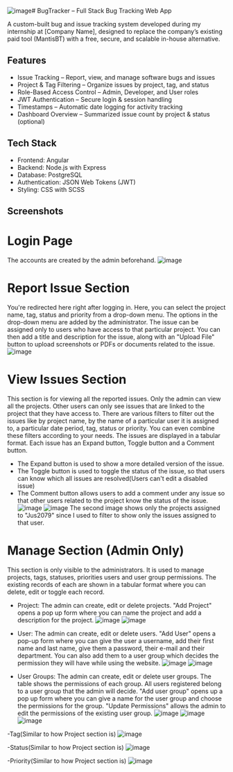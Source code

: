 ![image](https://github.com/user-attachments/assets/a217ba9c-9a6d-470e-9df5-653a2d1e3a2c)# BugTracker – Full Stack Bug Tracking Web App

A custom-built bug and issue tracking system developed during my internship at [Company Name], designed to replace the company’s existing paid tool (MantisBT) with a free, secure, and scalable in-house alternative.

## Features

- Issue Tracking – Report, view, and manage software bugs and issues
- Project & Tag Filtering – Organize issues by project, tag, and status
- Role-Based Access Control – Admin, Developer, and User roles
- JWT Authentication – Secure login & session handling
- Timestamps – Automatic date logging for activity tracking
- Dashboard Overview – Summarized issue count by project & status (optional)

## Tech Stack

- Frontend: Angular
- Backend: Node.js with Express
- Database: PostgreSQL
- Authentication: JSON Web Tokens (JWT)
- Styling: CSS with SCSS

## Screenshots

# Login Page
The accounts are created by the admin beforehand.
![image](https://github.com/user-attachments/assets/bd26f343-eac6-4e05-83ea-cfc7ff897a39)

# Report Issue Section
You're redirected here right after logging in. Here, you can select the project name, tag, status and priority from a drop-down menu. The options in the drop-down menu are added by the administrator. The issue can be assigned only to users who have access to that particular project. You can then add a title and description for the issue, along with an "Upload File" button to upload screenshots or PDFs or documents related to the issue.
![image](https://github.com/user-attachments/assets/d54dad1c-1cc3-42e3-b27b-0250ccbc57ae)

# View Issues Section
This section is for viewing all the reported issues. Only the admin can view all the projects. Other users can only see issues that are linked to the project that they have access to. There are various filters to filter out the issues like by project name, by the name of a particular user it is assigned to, a particular date period, tag, status or priority. You can even combine these filters according to your needs. The issues are displayed in a tabular format. Each issue has an Expand button, Toggle button and a Comment button.
- The Expand button is used to show a more detailed version of the issue.
- The Toggle button is used to toggle the status of the issue, so that users can know which all issues are resolved(Users can't edit a disabled issue)
- The Comment button allows users to add a comment under any issue so that other users related to the project know the status of the issue. 
![image](https://github.com/user-attachments/assets/6189db76-02ab-419c-9c4f-0c25bc4a16d0)
![image](https://github.com/user-attachments/assets/cc82d116-16df-44f6-bbb8-444a94150fbc)
The second image shows only the projects assigned to "Jus2079" since I used to filter to show only the issues assigned to that user.

# Manage Section (Admin Only)
This section is only visible to the administrators. It is used to manage projects, tags, statuses, priorities users and user group permissions. The existing records of each are shown in a tabular format where you can delete, edit or toggle each record.
- Project: The admin can create, edit or delete projects. "Add Project" opens a pop up form where you can name the project and add a description for the project. 
  ![image](https://github.com/user-attachments/assets/f671c51e-4501-4823-b968-d377ba8bd965)
  ![image](https://github.com/user-attachments/assets/4cf37e93-90e1-4be2-8d79-4658b7596c71)
  
- User: The admin can create, edit or delete users. "Add User" opens a pop-up form where you can give the user a username, add their first name and last name, give them a password, their e-mail and their            department. You can also add them to a user group which decides the permission they will have while using the website.
  ![image](https://github.com/user-attachments/assets/ade99fae-a947-4522-b095-6ef311c4fd57)
  ![image](https://github.com/user-attachments/assets/fefdb2d1-9703-4bb1-93da-3dde31485271)

- User Groups: The admin can create, edit or delete user groups. The table shows the permissions of each group. All users registered belong to a user group that the admin will decide. "Add user group" opens up a    pop up form where you can give a name for the user group and choose the permissions for the group. "Update Permissions" allows the admin to edit the permissions of the existing user group.
  ![image](https://github.com/user-attachments/assets/373b3b40-4c7f-43b3-9f4c-0155be04c15f)
  ![image](https://github.com/user-attachments/assets/437230a0-4ed5-4e38-8360-cb9d370c9427)
  ![image](https://github.com/user-attachments/assets/558d01ff-5907-4428-8484-edade8815714)
  
-Tag(Similar to how Project section is)
  ![image](https://github.com/user-attachments/assets/c9b20ba0-039d-4473-95f5-7e5e0d7536fc)
  
-Status(Similar to how Project section is)
  ![image](https://github.com/user-attachments/assets/8c468f79-2b7e-44b8-84ee-5707c8d5819d)
  
-Priority(Similar to how Project section is)
 ![image](https://github.com/user-attachments/assets/61b75e44-d798-4089-a87f-ecb0583c9660)
   



